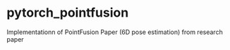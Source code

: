 # pytorch_pointfusion
 Implementationn of PointFusion Paper (6D pose estimation) from research paper
